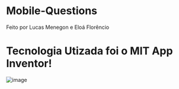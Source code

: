 # Mobile-Questions
Feito por Lucas Menegon e Eloá Florêncio

# Tecnologia Utizada foi o MIT App Inventor!
![image](https://github.com/user-attachments/assets/bdae5042-8625-404d-8458-c7d511c9ee56)
